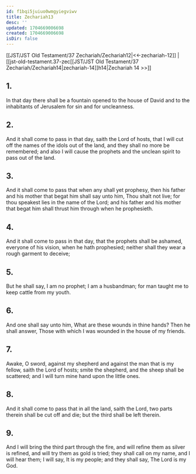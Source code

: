 ```yaml
---
id: f1bqi5juiuo0wmgyiegviwv
title: Zechariah13
desc: ''
updated: 1704669006698
created: 1704669006698
isDir: false
---
```

[[JST/JST Old Testament/37 Zechariah/Zechariah12|<<-zechariah-12]] | [[jst-old-testament.37-zec[[JST/JST Old Testament/37 Zechariah/Zechariah14|zechariah-14]]h14|Zechariah 14 >>]]
## 1.
In that day there shall be a fountain opened to the house of David and to the inhabitants of Jerusalem for sin and for uncleanness.
## 2.
And it shall come to pass in that day, saith the Lord of hosts, that I will cut off the names of the idols out of the land, and they shall no more be remembered; and also I will cause the prophets and the unclean spirit to pass out of the land.
## 3.
And it shall come to pass that when any shall yet prophesy, then his father and his mother that begat him shall say unto him, Thou shalt not live; for thou speakest lies in the name of the Lord; and his father and his mother that begat him shall thrust him through when he prophesieth.
## 4.
And it shall come to pass in that day, that the prophets shall be ashamed, everyone of his vision, when he hath prophesied; neither shall they wear a rough garment to deceive;
## 5.
But he shall say, I am no prophet; I am a husbandman; for man taught me to keep cattle from my youth.
## 6.
And one shall say unto him, What are these wounds in thine hands? Then he shall answer, Those with which I was wounded in the house of my friends.
## 7.
Awake, O sword, against my shepherd and against the man that is my fellow, saith the Lord of hosts; smite the shepherd, and the sheep shall be scattered; and I will turn mine hand upon the little ones.
## 8.
And it shall come to pass that in all the land, saith the Lord, two parts therein shall be cut off and die; but the third shall be left therein.
## 9.
And I will bring the third part through the fire, and will refine them as silver is refined, and will try them as gold is tried; they shall call on my name, and I will hear them; I will say, It is my people; and they shall say, The Lord is my God.


